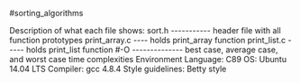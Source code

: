 #sorting_algorithms

Description of what each file shows:
sort.h ----------- header file with all function prototypes
print_array.c ---- holds print_array function
print_list.c ----- holds print_list function
#-O -------------- best case, average case, and worst case time complexities
Environment
Language: C89
OS: Ubuntu 14.04 LTS
Compiler: gcc 4.8.4
Style guidelines: Betty style
